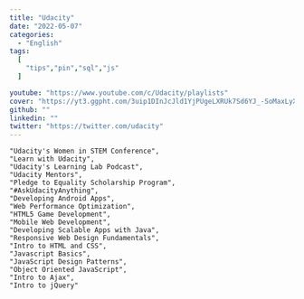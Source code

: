 ```yaml
---
title: "Udacity"
date: "2022-05-07"
categories:
  - "English"
tags:
  [
    "tips","pin","sql","js"
  ]

youtube: "https://www.youtube.com/c/Udacity/playlists"
cover: "https://yt3.ggpht.com/3uip1DInJcJld1YjPUgeLXRUk7Sd6YJ_-SoMaxLyXfnugLjIVz5hjVkaGNJmXAEK3GgMI2qfhg=s88-c-k-c0x00ffffff-no-rj"
github: ""
linkedin: ""
twitter: "https://twitter.com/udacity"
---
```


    "Udacity's Women in STEM Conference",
    "Learn with Udacity",
    "Udacity's Learning Lab Podcast",
    "Udacity Mentors",
    "Pledge to Equality Scholarship Program",
    "#AskUdacityAnything",
    "Developing Android Apps",
    "Web Performance Optimization",
    "HTML5 Game Development",
    "Mobile Web Development",
    "Developing Scalable Apps with Java",
    "Responsive Web Design Fundamentals",
    "Intro to HTML and CSS",
    "Javascript Basics",
    "JavaScript Design Patterns",
    "Object Oriented JavaScript",
    "Intro to Ajax",
    "Intro to jQuery"

